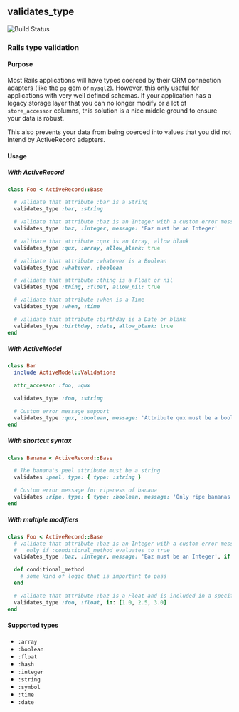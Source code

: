## validates_type

![Build Status](https://travis-ci.org/yez/validates_type.svg?branch=master)

### Rails type validation

#### Purpose

Most Rails applications will have types coerced by their ORM connection adapters (like the `pg` gem or `mysql2`). However, this only useful for applications with very well defined schemas. If your application has a legacy storage layer that you can no longer modify or a lot of `store_accessor` columns, this solution is a nice middle ground to ensure your data is robust.

This also prevents your data from being coerced into values that you did not intend by ActiveRecord adapters.

#### Usage

##### With ActiveRecord

```ruby
class Foo < ActiveRecord::Base

  # validate that attribute :bar is a String
  validates_type :bar, :string

  # validate that attribute :baz is an Integer with a custom error message
  validates_type :baz, :integer, message: 'Baz must be an Integer'

  # validate that attribute :qux is an Array, allow blank
  validates_type :qux, :array, allow_blank: true

  # validate that attribute :whatever is a Boolean
  validates_type :whatever, :boolean

  # validate that attribute :thing is a Float or nil
  validates_type :thing, :float, allow_nil: true

  # validate that attribute :when is a Time
  validates_type :when, :time

  # validate that attribute :birthday is a Date or blank
  validates_type :birthday, :date, allow_blank: true
end
```

##### With ActiveModel

```ruby
class Bar
  include ActiveModel::Validations

  attr_accessor :foo, :qux

  validates_type :foo, :string

  # Custom error message support
  validates_type :qux, :boolean, message: 'Attribute qux must be a boolean!'
end
```

##### With shortcut syntax

```ruby
class Banana < ActiveRecord::Base

  # The banana's peel attribute must be a string
  validates :peel, type: { type: :string }

  # Custom error message for ripeness of banana
  validates :ripe, type: { type: :boolean, message: 'Only ripe bananas allowed' }
end
```

##### With multiple modifiers

```ruby
class Foo < ActiveRecord::Base
  # validate that attribute :baz is an Integer with a custom error message
  #   only if :conditional_method evaluates to true
  validates_type :baz, :integer, message: 'Baz must be an Integer', if: :conditional_method

  def conditional_method
    # some kind of logic that is important to pass
  end

  # validate that attribute :baz is a Float and is included in a specific array
  validates_type :foo, :float, in: [1.0, 2.5, 3.0]
end
```

#### Supported types

- `:array`
- `:boolean`
- `:float`
- `:hash`
- `:integer`
- `:string`
- `:symbol`
- `:time`
- `:date`
